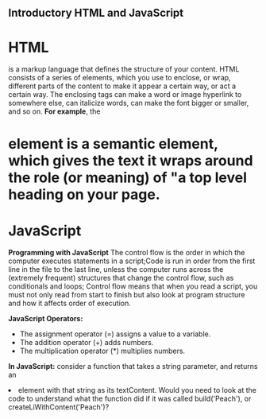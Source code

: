## Introductory HTML and JavaScript
# HTML
is a markup language that defines the structure of your content. HTML consists of a series of elements, which you use to enclose, or wrap, different parts of the content to make it appear a certain way, or act a certain way. The enclosing tags can make a word or image hyperlink to somewhere else, can italicize words, can make the font bigger or smaller, and so on.
**For example**, the <h1> element is a semantic element, which gives the text it wraps around the role (or meaning) of "a top level heading on your page.


# JavaScript
**Programming with JavaScript**
The control flow is the order in which the computer executes statements in a script;Code is run in order from the first line in the file to the last line, unless the computer runs across the (extremely frequent) structures that change the control flow, such as conditionals and loops; Control flow means that when you read a script, you must not only read from start to finish but also look at program structure and how it affects order of execution.

**JavaScript Operators:**
- The assignment operator (=) assigns a value to a variable.
- The addition operator (+) adds numbers.
- The multiplication operator (*) multiplies numbers.

**In JavaScript:** consider a function that takes a string parameter, and returns an <li> element with that string as its textContent. Would you need to look at the code to understand what the function did if it was called build('Peach'), or createLiWithContent('Peach')?

